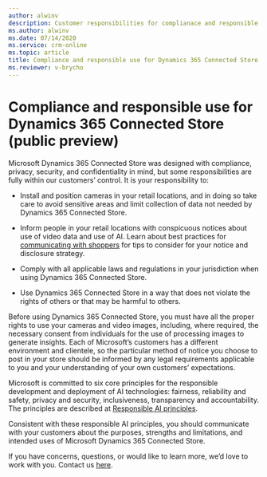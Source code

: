 ```yaml
---
author: alwinv
description: Customer responsibilities for complianace and responsible use regarding Dynamics 365 Connected Store (public preview)
ms.author: alwinv
ms.date: 07/14/2020
ms.service: crm-online
ms.topic: article
title: Compliance and responsible use for Dynamics 365 Connected Store (public preview)
ms.reviewer: v-brycho
---
```


# Compliance and responsible use for Dynamics 365 Connected Store (public preview)

Microsoft Dynamics 365 Connected Store was designed with compliance, privacy, security, and confidentiality in mind, but some responsibilities are fully within our customers’ control. It is your responsibility to:

- Install and position cameras in your retail locations, and in doing so take care to avoid sensitive areas and limit collection of data not needed by Dynamics 365 Connected Store.

- Inform people in your retail locations with conspicuous notices about use of video data and use of AI. Learn about best practices for [communicating with shoppers](communication-plan.md) for tips to consider for your notice and disclosure strategy.

- Comply with all applicable laws and regulations in your jurisdiction when using Dynamics 365 Connected Store.

- Use Dynamics 365 Connected Store in a way that does not violate the rights of others or that may be harmful to others.

Before using Dynamics 365 Connected Store, you must have all the proper rights to use your cameras and video images, including, where required, the necessary consent from individuals for the use of processing images to generate insights.  Each of Microsoft’s customers has a different environment and clientele, so the particular method of notice you choose to post in your store should be informed by any legal requirements applicable to you and your understanding of your own customers’ expectations.

Microsoft is committed to six core principles for the responsible development and deployment of AI technologies: fairness, reliability and safety, privacy and security, inclusiveness, transparency and accountability. The principles are described at [Responsible AI principles](https://www.microsoft.com/en-us/ai/responsible-ai?rtc=1&activetab=pivot1%3aprimaryr6). 

Consistent with these responsible AI principles, you should communicate with your customers about the purposes, strengths and limitations, and intended uses of Microsoft Dynamics 365 Connected Store.  

If you have concerns, questions, or would like to learn more, we’d love to work with you. Contact us [here](mailto:respinnovfeedback@microsoft.com).

